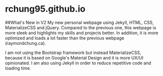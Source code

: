 # rchung95.github.io

##What's New in V2
My new personal webpage using Jekyll, HTML, CSS, MaterializeCSS and jQuery. Compared to the previous one, this webpage is more sleek and highlights my skills and projects better. In addition, it is more optimized and loads a lot faster than the previous webpage (raymondchung.ca).

I am not using the Bootstrap framework but instead MaterializeCSS, because it is based on Google's Material Design and it is more UX/UI opinionated. I am also using Jekyll in order to reduce repetitive code and loading time.
